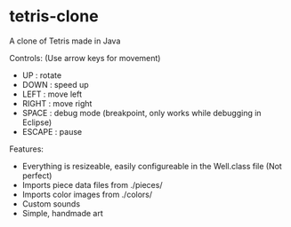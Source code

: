 # tetris-clone
A clone of Tetris made in Java

Controls: (Use arrow keys for movement)
- UP : rotate
- DOWN : speed up
- LEFT : move left
- RIGHT : move right
- SPACE : debug mode (breakpoint, only works while debugging in Eclipse)
- ESCAPE : pause

Features:
 - Everything is resizeable, easily configureable in the Well.class file (Not perfect)
 - Imports piece data files from ./pieces/
 - Imports color images from ./colors/
 - Custom sounds
 - Simple, handmade art
